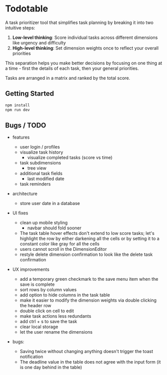# Todotable

A task prioritizer tool that simplifies task planning by breaking it into two intuitive steps:

1. **Low-level thinking**: Score individual tasks across different dimensions like urgency and difficulty
2. **High-level thinking**: Set dimension weights once to reflect your overall priorities

This separation helps you make better decisions by focusing on one thing at a time - first the details of each task, then your general priorities. 

Tasks are arranged in a matrix and ranked by the total score.

## Getting Started

```bash
npm install
npm run dev
```

## Bugs / TODO
* features
    * user login / profiles
    * visualize task history
        * visualize completed tasks (score vs time)    
    * task subdimensions
        * tree view        
    * additional task fields
        * last modified date        
    * task reminders        
* architecture
    * store user date in a database
* UI fixes
    * clean up mobile styling
        * navbar should fold sooner
    * The task table hover effects don't extend to low score tasks; let's highlight the row by either darkening all the cells or by setting it to a constant color like gray for all the cells
    * users cannot scroll in the DimensionEditor
    * restyle delete dimension confirmation to look like the delete task confirmation
        
* UX improvements
    * add a temporary green checkmark to the save menu item when the save is complete
    * sort rows by column values
    * add option to hide columns in the task table
    * make it easier to modify the dimension weights via double clicking the header row
    * double click on cell to edit
    * make task actions less redundants
    * add ctrl + s to save the task
    * clear local storage
    * let the user rename the dimensions
* bugs:
    * Saving twice without changing anything doesn't trigger the toast notification
    * The deadline value in the table does not agree with the input form (it is one day behind in the table)
